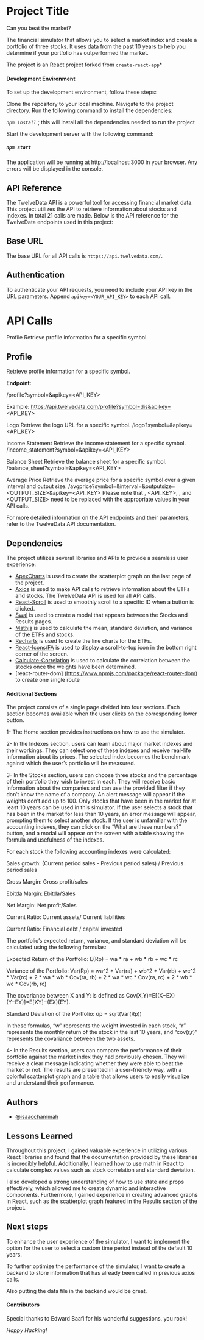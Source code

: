   # Project Title
  
Can you beat the market?

The financial simulator that allows you to select a market index and create a portfolio of three stocks. It uses data from the past 10 years to help you determine if your portfolio has outperformed the market.

The project is an React project forked from `create-react-app`*

#### Development Environment

To set up the development environment, follow these steps:

Clone the repository to your local machine.
Navigate to the project directory.
Run the following command to install the dependencies:

*`npm install`* ; this will install all the dependencies needed to run the project

Start the development server with the following command:
##### *`npm start`*

The application will be running at http://localhost:3000 in your browser. Any errors will be displayed in the console.

## API Reference

The TwelveData API is a powerful tool for accessing financial market data. This project utilizes the API to retrieve information about stocks and indexes. In total 21 calls are made.
Below is the API reference for the TwelveData endpoints used in this project:

## Base URL

The base URL for all API calls is `https://api.twelvedata.com/`.

## Authentication

To authenticate your API requests, you need to include your API key in the URL parameters. Append `apikey=<YOUR_API_KEY>` to each API call.

# API Calls

Profile
Retrieve profile information for a specific symbol.

## Profile

Retrieve profile information for a specific symbol.

**Endpoint:**


/profile?symbol=<SYMBOL>&apikey=<API_KEY>

Example:
https://api.twelvedata.com/profile?symbol=dis&apikey=<API_KEY>

Logo
Retrieve the logo URL for a specific symbol.
/logo?symbol=<SYMBOL>&apikey=<API_KEY>

Income Statement
Retrieve the income statement for a specific symbol.
/income_statement?symbol=<SYMBOL>&apikey=<API_KEY>

Balance Sheet
Retrieve the balance sheet for a specific symbol.
/balance_sheet?symbol=<SYMBOL>&apikey=<API_KEY>

Average Price
Retrieve the average price for a specific symbol over a given interval and output size.
/avgprice?symbol=<SYMBOL>&interval=<INTERVAL>&outputsize=<OUTPUT_SIZE>&apikey=<API_KEY>
Please note that <SYMBOL>, <API_KEY>, <INTERVAL>, and <OUTPUT_SIZE> need to be replaced with the appropriate values in your API calls.

For more detailed information on the API endpoints and their parameters, refer to the TwelveData API documentation.

 ## Dependencies

The project utilizes several libraries and APIs to provide a seamless user experience:

- [ApexCharts](https://apexcharts.com/) is used to create the scatterplot graph on the last page of the project.
- [Axios](https://github.com/axios/axios) is used to make API calls to retrieve information about the ETFs and stocks. The TwelveData API is used for all API calls.
- [React-Scroll](https://www.npmjs.com/package/react-scroll) is used to smoothly scroll to a specific ID when a button is clicked.
- [Swal](https://sweetalert2.github.io/) is used to create a modal that appears between the Stocks and Results pages.
- [Mathjs](https://mathjs.org/) is used to calculate the mean, standard deviation, and variance of the ETFs and stocks.
- [Recharts](https://recharts.org/en-US/) is used to create the line charts for the ETFs.
- [React-Icons/FA](https://react-icons.github.io/react-icons/) is used to display a scroll-to-top icon in the bottom right corner of the screen.
- [Calculate-Correlation](https://www.npmjs.com/package/calculate-correlation) is used to calculate the correlation between the stocks once the weights have been determined.
- [react-router-dom] (https://www.npmjs.com/package/react-router-dom) to create one single route


#### Additional Sections

The project consists of a single page divided into four sections. Each section becomes available when the user clicks on the corresponding lower button.

1- The Home section provides instructions on how to use the simulator. 

2- In the Indexes section, users can learn about major market indexes and their workings. They can select one of these indexes and receive real-life information about its prices. The selected index becomes the benchmark against which the user’s portfolio will be measured.

3- In the Stocks section, users can choose three stocks and the percentage of their portfolio they wish to invest in each. They will receive basic information about the companies and can use the provided filter if they don’t know the name of a company. An alert message will appear if the weights don’t add up to 100. Only stocks that have been in the market for at least 10 years can be used in this simulator. If the user selects a stock that has been in the market for less than 10 years, an error message will appear, prompting them to select another stock.  If the user is unfamiliar with the accounting indexes, they can click on the “What are these numbers?” button, and a modal will appear on the screen with a table showing the formula and usefulness of the indexes.

For each stock the following accounting indexes were calculated:

Sales growth: (Current period sales - Previous period sales) / Previous period sales

Gross Margin: Gross profit/sales

Ebitda Margin: Ebitda/Sales

Net Margin: Net profit/Sales

Current Ratio: Current assets/ Current liabilities

Current Ratio: Financial debt / capital invested

The portfolio’s expected return, variance, and standard deviation will be calculated using the following formulas:

Expected Return of the Portfolio:
E(Rp) = wa * ra + wb * rb + wc * rc

Variance of the Portfolio:
Var(Rp) = wa^2 * Var(ra) + wb^2 * Var(rb) + wc^2 * Var(rc) + 2 * wa * wb * Cov(ra, rb) + 2 * wa * wc * Cov(ra, rc) + 2 * wb * wc * Cov(rb, rc)

The covariance between X and Y:
is defined as Cov(X,Y)=E[(X−EX)(Y−EY)]=E[XY]−(EX)(EY).

Standard Deviation of the Portfolio:
σp = sqrt(Var(Rp))

In these formulas, “w” represents the weight invested in each stock, “r” represents the monthly return of the stock in the last 10 years, and “cov(r,r)” represents the covariance between the two assets.

4- In the Results section, users can compare the performance of their portfolio against the market index they had previously chosen. They will receive a clear message indicating whether they were able to beat the market or not. The results are presented in a user-friendly way, with a colorful scatterplot graph and a table that allows users to easily visualize and understand their performance.

## Authors
- [@isaacchammah](https://github.com/isaacchammah/)

## Lessons Learned

Throughout this project, I gained valuable experience in utilizing various React libraries and found that the documentation provided by these libraries is incredibly helpful. Additionally, I learned how to use math in React to calculate complex values such as stock correlation and standard deviation.

I also developed a strong understanding of how to use state and props effectively, which allowed me to create dynamic and interactive components. Furthermore, I gained experience in creating advanced graphs in React, such as the scatterplot graph featured in the Results section of the project.

## Next steps

To enhance the user experience of the simulator, I want to implement the option for the user to select a custom time period instead of the default 10 years.

To further optimize the performance of the simulator, I want to create a backend to store information that has already been called in previous axios calls.

Also putting the data file in the backend would be great. 
#### Contributors


 Special thanks to Edward Baafi for his wonderful suggestions, you rock!


*Happy Hacking!*